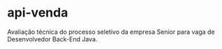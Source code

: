 # api-venda
Avaliação técnica do processo seletivo da empresa Senior para vaga de Desenvolvedor Back-End Java.
